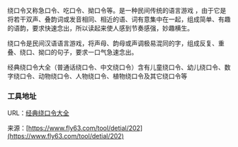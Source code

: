 绕口令又称急口令、吃口令、拗口令等。是一种民间传统的语言游戏 ，由于它是将若干双声、叠韵词或发音相同、相近的语、词有意集中在一起，组成简单、有趣的语韵，要求快速念出，所以读起来使人感到节奏感强，妙趣横生。 

绕口令是民间汉语语言游戏，将声母、韵母或声调极易混同的字，组成反复、重叠、绕口、拗口的句子，要求一口气急速念出。

经典绕口令大全（普通话绕口令、中文绕口令）含有儿童绕口令、幼儿绕口令、数字绕口令、动物绕口令、人物绕口令、植物绕口令及其它绕口令等

### 工具地址
URL：[经典绕口令大全](https://www.fly63.com/tool/rkl/)

来源：[https://www.fly63.com/tool/detial/202](https://www.fly63.com/tool/detial/202)